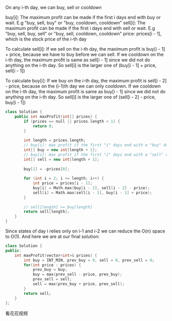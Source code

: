 On any i-th day, we can buy, sell or cooldown

buy[i]: The maximum profit can be made if the first i days end with buy or wait. E.g "buy, sell, buy" or "buy, cooldown, cooldown"
sell[i]: The maximum profit can be made if the first i days end with sell or wait. E.g "buy, sell, buy, sell" or "buy, sell, cooldown, cooldown"
price: prices[i - 1], which is the stock price of the i-th day

To calculate sell[i]:
If we sell on the i-th day, the maximum profit is buy[i - 1] + price, because we have to buy before we can sell.
If we cooldown on the i-th day, the maximum profit is same as sell[i - 1] since we did not do anything on the i-th day.
So sell[i] is the larger one of (buy[i - 1] + price, sell[i - 1])

To calculate buy[i]:
If we buy on the i-th day, the maximum profit is sell[i - 2] - price, because on the (i-1)th day we can only cooldown.
If we cooldown on the i-th day, the maximum profit is same as buy[i - 1] since we did not do anything on the i-th day.
So sell[i] is the larger one of (sell[i - 2] - price, buy[i - 1])

```cpp
class Solution {
    public int maxProfit(int[] prices) {
        if (prices == null || prices.length < 1) {
            return 0;
        }
        
        int length = prices.length;
        // buy[i]: max profit if the first "i" days end with a "buy" day
        int[] buy = new int[length + 1];
        // buy[i]: max profit if the first "i" days end with a "sell" day
        int[] sell = new int[length + 1];
        
        buy[1] = -prices[0];
        
        for (int i = 2; i <= length; i++) {
            int price = prices[i - 1];
            buy[i] = Math.max(buy[i - 1], sell[i - 2] - price);
            sell[i] = Math.max(sell[i - 1], buy[i - 1] + price);
        }
        
        // sell[length] >= buy[length]
        return sell[length];
    }
}
```

Since states of day i relies only on i-1 and i-2 we can reduce the O(n) space to O(1). And here we are at our final solution:

```cpp
class Solution {
public:
    int maxProfit(vector<int>& prices) {
        int buy = INT_MIN, prev_buy = 0, sell = 0, prev_sell = 0;
        for(int price : prices) {
            prev_buy = buy;
            buy = max(prev_sell - price, prev_buy);
            prev_sell = sell;
            sell = max(prev_buy + price, prev_sell);
        }
        return sell;
    }
};
```


看花花视频
